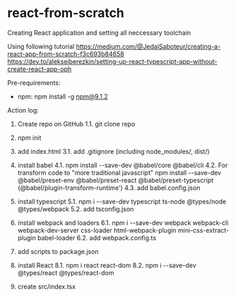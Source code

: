 # react-from-scratch

Creating React application and setting all neccessary toolchain

Using following tutorial
https://medium.com/@JedaiSaboteur/creating-a-react-app-from-scratch-f3c693b84658
https://dev.to/alekseiberezkin/setting-up-react-typescript-app-without-create-react-app-oph

Pre-requirements:
- npm: npm install -g npm@9.1.2

Action log:

1. Create repo on GitHub
1.1. git clone repo

2. npm init

3. add index.html
3.1. add .gitignore (including node_modules/, dist/)

4. install babel
4.1. npm install --save-dev @babel/core @babel/cli
4.2. For transform code to "more traditional javascript"
    npm install --save-dev @babel/preset-env @babel/preset-react @babel/preset-typescript (@babel/plugin-transform-runtime')
4.3. add babel.config.json

5. install typescript
5.1. npm i --save-dev typescript ts-node @types/node @types/webpack
5.2. add tsconfig.json

6. install webpack and loaders
6.1. npm i --save-dev webpack webpack-cli webpack-dev-server css-loader html-webpack-plugin mini-css-extract-plugin babel-loader
6.2. add webpack.config.ts

7. add scripts to package.json

8. install React
8.1. npm i react react-dom
8.2. npm i --save-dev @types/react @types/react-dom

9. create src/index.tsx
